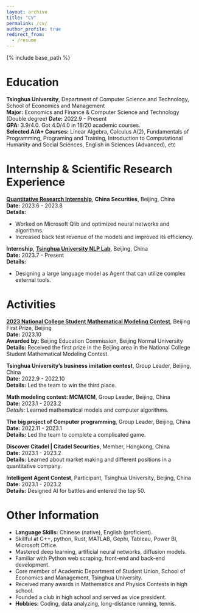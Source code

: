 ```yaml
---
layout: archive
title: "CV"
permalink: /cv/
author_profile: true
redirect_from:
  - /resume
---
```


{% include base_path %}

# Education

**Tsinghua University**, Department of Computer Science and Technology, School of Economics and Management  
**Major:** Economics and Finance & Computer Science and Technology (Double degree)
**Date:** 2022.9 - Present  
**GPA:** 3.9/4.0. Got 4.0/4.0 in 18/20 academic courses.  
**Selected A/A+ Courses:** Linear Algebra, Calculus A(2), Fundamentals of Programming, Programing and Training, Introduction to Computational Humanity and Social Sciences, English in Sciences (Advanced), etc

# Internship & Scientific Research Experience

**[Quantitative Research Internship](/lyubh.cn/files/itern@china_securities.pdf)**, **China Securities**, Beijing, China  
**Date:** 2023.6 - 2023.8  
**Details:**  
- Worked on Microsoft Qlib and optimized neural networks and algorithms.
- Increased back test revenue of the models and improved its efficiency.

**Internship**, **[Tsinghua University NLP Lab](https://nlp.csai.tsinghua.edu.cn)**, Beijing, China  
**Date:** 2023.7 - Present  
**Details:**  
- Designing a large language model as Agent that can utilize complex external tools.

# Activities

**[2023 National College Student Mathematical Modeling Contest](/lyubh.cn/files/MMC_CN@2023)**, Beijing First Prize, Beijing  
**Date:** 2023.10  
**Awarded by:** Beijing Education Commission, Beijing Normal University  
**Details:** Received the first prize in the Beijing area in the National College Student Mathematical Modeling Contest.

**Tsinghua University’s business imitation contest**, Group Leader, Beijing, China  
**Date:** 2022.9 - 2022.10  
**Details:** Led the team to win the third place.

**Math modeling contest: MCM/ICM**, Group Leader, Beijing, China  
**Date:** 2023.1 - 2023.2  
*Details:* Learned mathematical models and computer algorithms.

**The big project of Computer programming**, Group Leader, Beijing, China  
**Date:** 2022.11 - 2023.1  
**Details:** Led the team to complete a complicated game.

**Discover Citadel | Citadel Securities**, Member, Hongkong, China  
**Date:** 2023.1 - 2023.2  
**Details:** Learned about market making and different positions in a quantitative company.

**Intelligent Agent Contest**, Participant, Tsinghua University, Beijing, China  
**Date:** 2023.1 - 2023.2  
**Details:** Designed AI for battles and entered the top 50.

# Other Information

- **Language Skills:** Chinese (native), English (proficient).
- Skillful at C++, python, Rust, MATLAB, Gephi, Tableau, Power BI, Microsoft Office.
- Mastered deep learning, artificial neural networks, diffusion models.
- Familiar with Python web scraping, front-end and back-end development.
- Core member of Academic Department of Student Union, School of Economics and Management, Tsinghua University.
- Received many awards in Mathematics and Physics Contests in high school.
- Founded a club in high school and served as vice president.
- **Hobbies:** Coding, data analyzing, long-distance running, tennis.